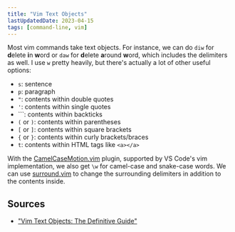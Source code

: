 ```yaml
---
title: "Vim Text Objects"
lastUpdatedDate: 2023-04-15
tags: [command-line, vim]
---
```


Most vim commands take text objects. For instance, we can do `diw` for **d**elete **i**n **w**ord or `daw` for **d**elete **a**round **w**ord, which includes the delimiters as well. I use `w` pretty heavily, but there's actually a lot of other useful options:

- `s`: sentence
- `p`: paragraph
- `"`: contents within double quotes
- `'`: contents within single quotes
- `\``: contents within backticks
- `(` or `)`: contents within parentheses
- `[` or `]`: contents within square brackets
- `{` or `}`: contents within curly brackets/braces
- `t`: contents within HTML tags like `<a></a>`

With the [CamelCaseMotion.vim](https://github.com/bkad/CamelCaseMotion) plugin, supported by VS Code's vim implementation, we also get `\w` for camel-case and snake-case words. We can use [surround.vim](https://github.com/tpope/vim-surround) to change the surrounding delimiters in addition to the contents inside.

## Sources

- ["Vim Text Objects: The Definitive Guide"](https://blog.carbonfive.com/vim-text-objects-the-definitive-guide/)